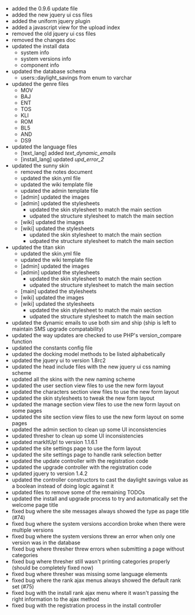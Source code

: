 * added the 0.9.6 update file
* added the new jquery ui css files
* added the uniform jquery plugin
* added a javascript view for the upload index
* removed the old jquery ui css files
* removed the changes doc
* updated the install data
    * system info
    * system versions info
    * component info
* updated the database schema
    * users::daylight\_savings from enum to varchar
* updated the genre files
    * MOV
    * BAJ
    * ENT
    * TOS
    * KLI
    * ROM
    * BL5
    * AND
    * DS9
* updated the language files
    * [text\_lang] added _text\_dynamic\_emails_
    * [install\_lang] updated _upd\_error\_2_
* updated the sunny skin
    * removed the notes document
    * updated the skin.yml file
    * updated the wiki template file
    * updated the admin template file
    * [admin] updated the images
    * [admin] updated the stylesheets
         * updated the skin stylesheet to match the main section
         * udpated the structure stylesheet to match the main section
    * [wiki] updated the images
    * [wiki] updated the stylesheets
         * updated the skin stylesheet to match the main section
         * udpated the structure stylesheet to match the main section
* updated the titan skin
    * updated the skin.yml file
    * updated the wiki template file
    * [admin] updated the images
    * [admin] updated the stylesheets
         * updated the skin stylesheet to match the main section
         * udpated the structure stylesheet to match the main section
    * [main] updated the stylesheets
    * [wiki] updated the images
    * [wiki] updated the stylesheets
         * updated the skin stylesheet to match the main section
         * udpated the structure stylesheet to match the main section
* updated the dynamic emails to use both sim and ship (ship is left to maintain SMS upgrade compatability)
* updated the way updates are checked to use PHP's version\_compare function
* updated the constants config file
* updated the docking model methods to be listed alphabetically
* updated the jquery ui to version 1.8rc2
* updated the head include files with the new jquery ui css naming scheme
* updated all the skins with the new naming scheme
* updated the user section view files to use the new form layout
* updated the characters section view files to use the new form layout
* updated the skin stylesheets to tweak the new form layout
* updated the manage section view files to use the new form layout on some pages
* updated the site section view files to use the new form layout on some pages
* updated the admin section to clean up some UI inconsistencies
* updated thresher to clean up some UI inconsistencies
* updated markItUp! to version 1.1.6.1
* updated the site settings page to use the form layout
* updated the site settings page to handle rank selection better
* updated the update controller with the registration code
* updated the upgrade controller with the registration code
* updated jquery to version 1.4.2
* updated the controller constructors to cast the daylight savings value as a boolean instead of doing logic against it
* updated files to remove some of the remaining TODOs
* updated the install and upgrade process to try and automatically set the welcome page title
* fixed bug where the site messages always showed the type as page title (#74)
* fixed bug where the system versions accordion broke when there were multiple versions
* fixed bug where the system versions threw an error when only one version was in the database
* fixed bug where thresher threw errors when submitting a page without categories
* fixed bug where thresher still wasn't printing categories properly (should be completely fixed now)
* fixed bug where thresher was missing some language elements
* fixed bug where the rank ajax menus always showed the default rank set (#75)
* fixed bug with the install rank ajax menu where it wasn't passing the right information to the ajax method
* fixed bug with the registration process in the install controller